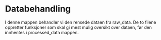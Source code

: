 # Databehandling

I denne mappen behandler vi den rensede dataen fra raw_data. De to filene oppretter funksjoner som skal gi mest mulig oversikt over dataen, før den innhentes i processed_data mappen. 
